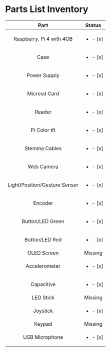 # Parts List Inventory

| Part | Status |
| :----------: | :----------: |
| Raspberry. Pi 4 with 4GB  | <ul><li> - [x] </li></ul> |
| Case  | <ul><li> - [x] </li></ul> |
| Power Supply  | <ul><li> - [x] </li></ul>  |
| Microsd Card  | <ul><li> - [x] </li></ul>  |
| Reader  | <ul><li> - [x] </li></ul>  |
| Pi Color tft  | <ul><li> - [x] </li></ul>  |
| Stemma Cables  | <ul><li> - [x] </li></ul>  |
| Web Camera  | <ul><li> - [x] </li></ul>  |
| Light/Position/Gesture Sensor  | <ul><li> - [x] </li></ul> |
| Encoder  | <ul><li> - [x] </li></ul>  |
| Button/LED Green  | <ul><li> - [x] </li></ul>  |
| Button/LED Red  | <ul><li> - [x] </li></ul>  |
| OLED Screen  | Missing  |
| Accelerometer  | <ul><li> - [x] </li></ul>  |
| Capacitive  | <ul><li> - [x] </li></ul>  |
| LED Stick  | Missing  |
| Joystick  | <ul><li> - [x] </li></ul>  |
| Keypad  | Missing  |
| USB Microphone  | <ul><li> - [x] </li></ul>  |
